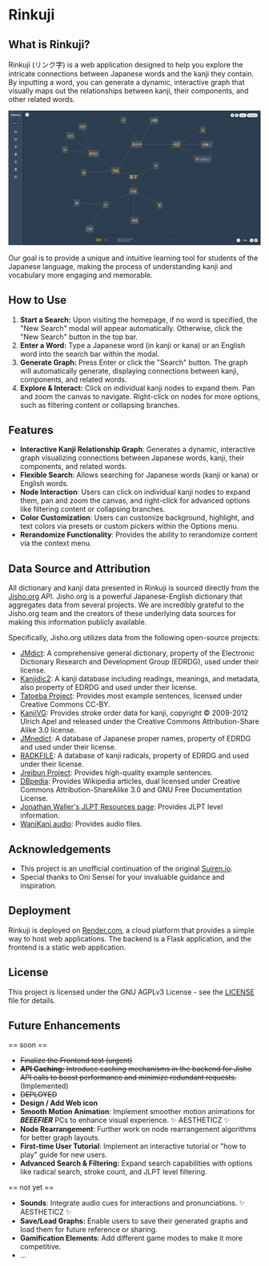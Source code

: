# Rinkuji

## What is Rinkuji?


Rinkuji (リンク字) is a web application designed to help you explore the intricate connections between Japanese words and the kanji they contain. By inputting a word, you can generate a dynamic, interactive graph that visually maps out the relationships between kanji, their components, and other related words.

![Rinkuji Banner](banner.png)

Our goal is to provide a unique and intuitive learning tool for students of the Japanese language, making the process of understanding kanji and vocabulary more engaging and memorable.


## How to Use

1.  **Start a Search:** Upon visiting the homepage, if no word is specified, the "New Search" modal will appear automatically. Otherwise, click the "New Search" button in the top bar.
2.  **Enter a Word:** Type a Japanese word (in kanji or kana) or an English word into the search bar within the modal.
3.  **Generate Graph:** Press Enter or click the "Search" button. The graph will automatically generate, displaying connections between kanji, components, and related words.
4.  **Explore & Interact:** Click on individual kanji nodes to expand them. Pan and zoom the canvas to navigate. Right-click on nodes for more options, such as filtering content or collapsing branches.

## Features

*   **Interactive Kanji Relationship Graph**: Generates a dynamic, interactive graph visualizing connections between Japanese words, kanji, their components, and related words.
*   **Flexible Search**: Allows searching for Japanese words (kanji or kana) or English words.
*   **Node Interaction**: Users can click on individual kanji nodes to expand them, pan and zoom the canvas, and right-click for advanced options like filtering content or collapsing branches.
*   **Color Customization**: Users can customize background, highlight, and text colors via presets or custom pickers within the Options menu.
*   **Rerandomize Functionality**: Provides the ability to rerandomize content via the context menu.

## Data Source and Attribution

All dictionary and kanji data presented in Rinkuji is sourced directly from the [Jisho.org](https://jisho.org/) API. Jisho.org is a powerful Japanese-English dictionary that aggregates data from several projects. We are incredibly grateful to the Jisho.org team and the creators of these underlying data sources for making this information publicly available.

Specifically, Jisho.org utilizes data from the following open-source projects:
*   [JMdict](http://www.edrdg.org/jmdict/j_jmdict.html): A comprehensive general dictionary, property of the Electronic Dictionary Research and Development Group (EDRDG), used under their license.</li>
*   [Kanjidic2](http://www.edrdg.org/wiki/index.php/KANJIDIC_Project): A kanji database including readings, meanings, and metadata, also property of EDRDG and used under their license.</li>
*   [Tatoeba Project](https://tatoeba.org/): Provides most example sentences, licensed under Creative Commons CC-BY.</li>
*   [KanjiVG](https://kanjivg.tagaini.net/): Provides stroke order data for kanji, copyright © 2009-2012 Ulrich Apel and released under the Creative Commons Attribution-Share Alike 3.0 license.</li>
*   [JMnedict](https://www.edrdg.org/jmdict/j_jmdict.html): A database of Japanese proper names, property of EDRDG and used under their license.</li>
*   [RADKFILE](https://www.edrdg.org/wiki/index.php/RADKFILE_Project): A database of kanji radicals, property of EDRDG and used under their license.</li>
*   [Jreibun Project](https://jreibun.com/): Provides high-quality example sentences.</li>
*   [DBpedia](https://dbpedia.org/): Provides Wikipedia articles, dual licensed under Creative Commons Attribution-ShareAlike 3.0 and GNU Free Documentation License.</li>
*   [Jonathan Waller's JLPT Resources page](https://www.jlpt.jp/e/): Provides JLPT level information.</li>
*   [WaniKani audio](https://www.wanikani.com/): Provides audio files.</li>
</ul>

## Acknowledgements

* This project is an unofficial continuation of the original [Suiren.io](https://www.tofugu.com/japanese-learning-resources-database/suiren-io/). 
* Special thanks to Oni Sensei for your invaluable guidance and inspiration.

## Deployment

Rinkuji is deployed on [Render.com](https://render.com/), a cloud platform that provides a simple way to host web applications. The backend is a Flask application, and the frontend is a static web application.

## License

This project is licensed under the GNU AGPLv3 License - see the [LICENSE](LICENSE) file for details.

## Future Enhancements

== soon ==
*   ~~Finalize the Frontend test (urgent)~~  
*   ~~**API Caching:** Introduce caching mechanisms in the backend for Jisho API calls to boost performance and minimize redundant requests.~~ (Implemented)
*   ~~DEPLOYED~~
*   **Design / Add Web icon**
*   **Smooth Motion Animation**: Implement smoother motion animations for ***BEEEFIER*** PCs to enhance visual experience. ✨ AESTHETICZ ✨
*   **Node Rearrangement**: Further work on node rearrangement algorithms for better graph layouts.
*   **First-time User Tutorial**: Implement an interactive tutorial or "how to play" guide for new users.
*   **Advanced Search & Filtering:** Expand search capabilities with options like radical search, stroke count, and JLPT level filtering.

== not yet ==
*   **Sounds**: Integrate audio cues for interactions and pronunciations. ✨ AESTHETICZ ✨
*   **Save/Load Graphs:** Enable users to save their generated graphs and load them for future reference or sharing.
*   **Gamification Elements**: Add different game modes to make it more competitive.
*   ...